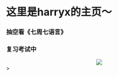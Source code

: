 # 这里是harryx的主页～

### 抽空看《七周七语言》
### 复习考试中

<center><img src="http://7xrooc.com1.z0.glb.clouddn.com/IMG_1072.PNG" /></center>>